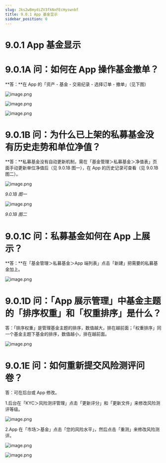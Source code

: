```yaml
---
slug: Jks2wBmydiZV3fkNxFEcHyswnbf
title: 9.0.1 App 基金显示
sidebar_position: 0
---
```



# 9.0.1 App 基金显示


# 9.0.1A 问：如何在 App 操作基金撤单？


**答：**在 App 的「资产 - 基金 - 交易纪录 - 选择订单 - 撤单」（见下图）


![image.png](/assets/d5291aad0992be2e86d470b1fdfc423f.png)


![image.png](/assets/2150e35e824815af3db399302e6353cf.png)


![image.png](/assets/e87baf562fb80c7b62caf4f28b85c9ff.png)


# 9.0.1B 问：为什么已上架的私募基金没有历史走势和单位净值？


**答：**私募基金没有自动更新机制，需在「基金管理＞私募基金＞净值表」页面手动更新单位净值后（见 9.0.1B 图一），在 App 的历史记录可查看（见 9.0.1B 图二）。


![image.png](/assets/e79cca5753af9edd302f6528afe6bf8f.png)


_9.0.1B 图一_


![image.png](/assets/ebdd48308c631baeb6db7157144be2dc.png)


_9.0.1B 图二_


# 9.0.1C 问：私募基金如何在 App 上展示？


**答：**在「基金管理＞私募基金＞App 端列表」点击「新建」把需要的私募基金加上。


![image.png](/assets/4fbc82e5e43771377a07fdb3b61afd03.png)


# 9.0.1D 问：「App 展示管理」中基金主题的「排序权重」和「权重排序」是什么？


答：「排序权重」是管理基金主题的排序，数值越大，排在越前面；「权重排序」同一个基金主题下基金的排序，数值越小，排在越前面。


![image.png](/assets/b285161cd372b55069613874f0258e66.png)


# 9.0.1E 问：如何重新提交风险测评问卷？


答：可在后台或 App 修改。


1.后台在「KYC＞风险测评管理」点击「更新评分」和「更新文件」来修改风险测评等级。


![image.png](/assets/cdae1bad8d9c8b0a722d432a18b5ebcc.png)


2.App 在「市场＞基金」点击「您的风险水平」，然后点击「重测」来修改风险测评。


![image.png](/assets/4c5b7529d4a3c9040e2095841e3eb168.png)


![image.png](/assets/ef28b7360dd9cd450704b6118b52c438.png)

